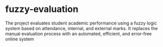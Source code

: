 # fuzzy-evaluation
The project evaluates student academic performance using a fuzzy logic system based on attendance, internal, and external marks. It replaces the manual evaluation process with an automated, efficient, and error-free online system
